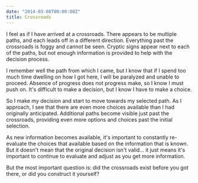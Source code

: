 ```yaml
---
date: "2014-03-08T00:00:00Z"
title: Crossroads
---
```


I feel as if I have arrived at a crossroads.  There appears to be multiple paths, and each leads off in a different direction.  Everything past the crossroads is foggy and cannot be seen.  Cryptic signs appear next to each of the paths, but not enough information is provided to help with the decision process.

I remember well the path from which I came, but I know that if I spend too much time dwelling on how I got here, I will be paralyzed and unable to proceed.  Absence of progress does not progress make, so I know I must push on.  It's difficult to make a decision, but I know I have to make a choice.

So I make my decision and start to move towards my selected path.  As I approach, I see that there are even more choices available than I had originally anticipated.  Additional paths become visible just past the crossroads, providing even more options and choices past the initial selection.

As new information becomes available, it's important to constantly re-evaluate the choices that available based on the information that is known.  But it doesn't mean that the original decision isn't valid... it just means it's important to continue to evaluate and adjust as you get more information.

But the most important question is:  did the crossroads exist before you got there, or did you construct it yourself?